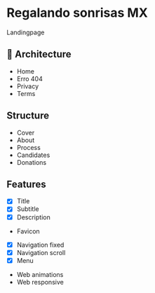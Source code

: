 # Regalando sonrisas MX
Landingpage

## 📁 Architecture
- Home
- Erro 404
- Privacy
- Terms

## Structure
- Cover
- About
- Process
- Candidates
- Donations

## Features
- [x] Title
- [x] Subtitle
- [x] Description
- Favicon
- [x] Navigation fixed
- [x] Navigation scroll
- [x] Menu
- Web animations
- Web responsive
